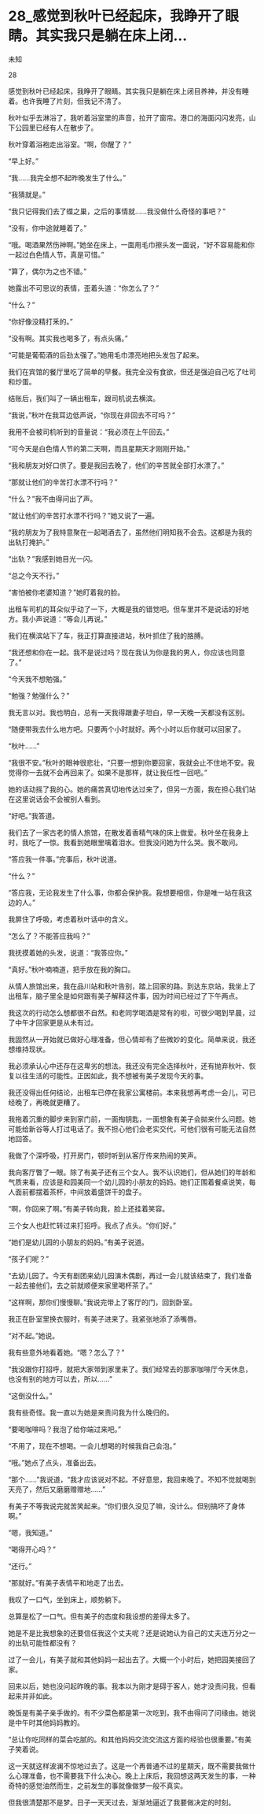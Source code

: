 # 28_感觉到秋叶已经起床，我睁开了眼睛。其实我只是躺在床上闭...

未知

28

感觉到秋叶已经起床，我睁开了眼睛。其实我只是躺在床上闭目养神，并没有睡着。也许我睡了片刻，但我记不清了。

秋叶似乎去淋浴了，我听着浴室里的声音，拉开了窗帘。港口的海面闪闪发亮，山下公园里已经有人在散步了。

秋叶穿着浴袍走出浴室。“啊，你醒了？”

“早上好。”

“我……我完全想不起昨晚发生了什么。”

“我猜就是。”

“我只记得我们去了蝶之巢，之后的事情就……我没做什么奇怪的事吧？”

“没有，你中途就睡着了。”

“哦。喝酒果然伤神啊。”她坐在床上，一面用毛巾擦头发一面说，“好不容易能和你一起过白色情人节，真是可惜。”

“算了，偶尔为之也不错。”

她露出不可思议的表情，歪着头道：“你怎么了？”

“什么？”

“你好像没精打釆的。”

“没有啊。其实我也喝多了，有点头痛。”

“可能是葡萄酒的后劲太强了。”她用毛巾漂亮地把头发包了起来。

我们在宾馆的餐厅里吃了简单的早餐。我完全没有食欲，但还是强迫自己吃了吐司和炒蛋。

结账后，我们叫了一辆出租车，跟司机说去横滨。

“我说，”秋叶在我耳边低声说，“你现在非回去不可吗？”

我用不会被司机听到的音量说：“我必须在上午回去。”

“可今天是白色情人节的第二天啊，而且星期天才刚刚开始。”

“我和朋友对好口供了。要是我回去晚了，他们的辛苦就全部打水漂了。”

“那就让他们的辛苦打水漂不行吗？”

“什么？”我不由得问出了声。

“就让他们的辛苦打水漂不行吗？”她又说了一遍。

“我的朋友为了我特意聚在一起喝酒去了，虽然他们明知我不会去。这都是为我的出轨打掩护。”

“出轨？”我感到她目光一闪。

“总之今天不行。”

“害怕被你老婆知道？”她盯着我的脸。

出租车司机的耳朵似乎动了一下，大概是我的错觉吧。但车里并不是说话的好地方。我小声说道：“等会儿再说。”

我们在横滨站下了车，我正打算直接进站，秋叶抓住了我的胳膊。

“我还想和你在一起。我不是说过吗？现在我认为你是我的男人，你应该也同意了。”

“今天我不想勉强。”

“勉强？勉强什么？”

我无言以对。我也明白，总有一天我得跟妻子坦白，早一天晚一天都没有区别。

“随便带我去什么地方吧。只要两个小时就好。两个小时以后你就可以回家了。

“秋叶……”

“我很不安。”秋叶的眼神很悲壮，“只要一想到你要回家，我就会止不住地不安。我觉得你一去就不会再回来了。如果不是那样，就让我任性一回吧。”

她的话动摇了我的心。她的痛苦真切地传达过来了，但另一方面，我在担心我们站在这里说话会不会被别人看到。

“好吧。”我答道。

我们去了一家古老的情人旅馆，在散发着香精气味的床上做爱。秋叶坐在我身上时，我吃了一惊。我看到她眼里噙着泪水。但我没问她为什么哭。我不敢问。

“答应我一件事。”完事后，秋叶说道。

“什么？”

“答应我，无论我发生了什么事，你都会保护我。我想要相信，你是唯一站在我这边的人。”

我屏住了呼吸，考虑着秋叶话中的含义。

“怎么了？不能答应我吗？”

我抚摸着她的头发，说道：“我答应你。”

“真好。”秋叶喃喃道，把手放在我的胸口。

从情人旅馆出来，我在品川站和秋叶告别，踏上回家的路。到达东京站，我坐上了出租车，脑子里全是如何跟有美子解释这件事，因为时间已经过了下午两点。

我这次的行动怎么想都很不自然。和老同学喝酒是常有的啦，可很少喝到早晨，过了中午才回家更是从未有过。

我固然从一开始就已做好心理准备，但心情却有了些微妙的变化。简单来说，我还想维持现状。

我必须承认心中还存在这卑劣的想法。我还没有完全选择秋叶，还有抛弃秋叶、恢复以往生活的可能性。正因如此，我不想被有美子发现今天的事。

我还没得出任何结论，出租车已停在我家公寓楼前。本来我想再考虑一会儿，可已经晚了，再晚就更糟了。

我拖着沉重的脚步来到家门前，一面掏钥匙，一面想象有美子会拋来什么问题。她可能给新谷等人打过电话了。我不担心他们会老实交代，可他们很有可能无法自然地回答。

我做了个深呼吸，打开房门，顿时听到从客厅传来热闹的笑声。

我向客厅瞥了一眼。除了有美子还有三个女人。我不认识她们，但从她们的年龄和气质来看，应该是和园美同一个幼儿园的小朋友的妈妈。她们正围着餐桌说笑，每人面前都摆着茶杯，中间放着盛饼干的盘子。

“啊，你回来了啊。”有美子转向我，脸上还挂着笑容。

三个女人也赶忙转过来打招呼。我点了点头。“你们好。”

“她们是幼儿园的小朋友的妈妈。”有美子说道。

“孩子们呢？”

“去幼儿园了。今天有剧团来幼儿园演木偶剧，再过一会儿就该结束了，我们准备一起去接他们，去之前就顺便来家里喝杯茶了。”

“这样啊，那你们慢慢聊。”我说完带上了客厅的门，回到卧室。

我正在卧室里换衣服时，有美子进来了。我紧张地添了添嘴唇。

“对不起。”她说。

我有些意外地看着她。“嗯？怎么了？”

“我没跟你打招呼，就把大家带到家里来了。我们经常去的那家咖啡厅今天休息，也没有别的地方可以去，所以……”

“这倒没什么。”

我有些奇怪。我一直以为她是来责问我为什么晚归的。

“要喝咖啡吗？我泡了给你端过来吧。”

“不用了，现在不想喝。一会儿想喝的时候我自己会泡。”

“哦。”她点了点头，准备出去。

“那个……”我说道，“我才应该说对不起。不好意思，我回来晚了。不知不觉就喝到天亮了，然后又磨磨赠赠地……”

有美子不等我说完就苦笑起来。“你们很久没见了嘛，没计么。但别搞坏了身体啊。”

“嗯，我知道。”

“喝得开心吗？”

“还行。”

“那就好。”有美子表情平和地走了出去。

我叹了一口气，坐到床上，顺势躺下。

总算是松了一口气。但有美子的态度和我设想的差得太多了。

她是不是比我想象的还要信任我这个丈夫呢？还是说她认为自己的丈夫连万分之一的出轨可能性都没有？

过了一会儿，有美子就和其他妈妈一起出去了。大概一个小时后，她把园美接回了家。

回来以后，她也没问起昨晚的事。我本以为刚才是碍于客人，她才没责问我，但看起来并非如此。

晚饭是有美子亲手做的。有不少菜色都是第一次吃到，我不由得问了问缘由。她说是中午时其他妈妈教的。

“总让你吃同样的菜会吃腻的。和其他妈妈交流交流这方面的经验也很重要。”有美子笑着说。

这一天就这样波澜不惊地过去了。这是一个再普通不过的星期天，既不需要我做什么心理准备，也不需要我下什么决心。晚上上床后，我回想这两天发生的事，一种奇特的感觉油然而生，之前发生的事就像做梦一般不真实。

但我很清楚那不是梦。日子一天天过去，渐渐地逼近了我要做决定的时刻。